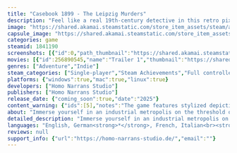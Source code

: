 ```yaml
---
title: "Casebook 1899 - The Leipzig Murders"
description: "Feel like a real 19th-century detective in this retro pixel-art point &amp; click adventure: find clues, interrogate suspects, draw your own conclusions and use your deduction board to find the real culprit in four murder cases. But remember: your choices matter!"
image: "https://shared.akamai.steamstatic.com/store_item_assets/steam/apps/1841190/header.jpg?t=1732781693"
capsule_image: "https://shared.akamai.steamstatic.com/store_item_assets/steam/apps/1841190/capsule_231x87.jpg?t=1732781693"
categories: game
steamid: 1841190
screenshots: [{"id":0,"path_thumbnail":"https://shared.akamai.steamstatic.com/store_item_assets/steam/apps/1841190/ss_9abd1652a04113ca109f6a1c60ed877f00d481d2.600x338.jpg?t=1732781693","path_full":"https://shared.akamai.steamstatic.com/store_item_assets/steam/apps/1841190/ss_9abd1652a04113ca109f6a1c60ed877f00d481d2.1920x1080.jpg?t=1732781693"},{"id":1,"path_thumbnail":"https://shared.akamai.steamstatic.com/store_item_assets/steam/apps/1841190/ss_30f85344619b226eafd27c57018a84ed030ca1da.600x338.jpg?t=1732781693","path_full":"https://shared.akamai.steamstatic.com/store_item_assets/steam/apps/1841190/ss_30f85344619b226eafd27c57018a84ed030ca1da.1920x1080.jpg?t=1732781693"},{"id":2,"path_thumbnail":"https://shared.akamai.steamstatic.com/store_item_assets/steam/apps/1841190/ss_375124a15023ddaacfc3052fe145ceee50c0f77f.600x338.jpg?t=1732781693","path_full":"https://shared.akamai.steamstatic.com/store_item_assets/steam/apps/1841190/ss_375124a15023ddaacfc3052fe145ceee50c0f77f.1920x1080.jpg?t=1732781693"},{"id":3,"path_thumbnail":"https://shared.akamai.steamstatic.com/store_item_assets/steam/apps/1841190/ss_ae31ce9871f1de4dc76ac26ce0e8aa258926e3ff.600x338.jpg?t=1732781693","path_full":"https://shared.akamai.steamstatic.com/store_item_assets/steam/apps/1841190/ss_ae31ce9871f1de4dc76ac26ce0e8aa258926e3ff.1920x1080.jpg?t=1732781693"},{"id":4,"path_thumbnail":"https://shared.akamai.steamstatic.com/store_item_assets/steam/apps/1841190/ss_407f609fbabbb3ea301b233987e7830617d6193a.600x338.jpg?t=1732781693","path_full":"https://shared.akamai.steamstatic.com/store_item_assets/steam/apps/1841190/ss_407f609fbabbb3ea301b233987e7830617d6193a.1920x1080.jpg?t=1732781693"},{"id":5,"path_thumbnail":"https://shared.akamai.steamstatic.com/store_item_assets/steam/apps/1841190/ss_7061fa87debc4d60d1bc6f289fdd63e63abfff26.600x338.jpg?t=1732781693","path_full":"https://shared.akamai.steamstatic.com/store_item_assets/steam/apps/1841190/ss_7061fa87debc4d60d1bc6f289fdd63e63abfff26.1920x1080.jpg?t=1732781693"},{"id":6,"path_thumbnail":"https://shared.akamai.steamstatic.com/store_item_assets/steam/apps/1841190/ss_e65f46a93ae5d74876afb9882bdf068079ea050d.600x338.jpg?t=1732781693","path_full":"https://shared.akamai.steamstatic.com/store_item_assets/steam/apps/1841190/ss_e65f46a93ae5d74876afb9882bdf068079ea050d.1920x1080.jpg?t=1732781693"},{"id":7,"path_thumbnail":"https://shared.akamai.steamstatic.com/store_item_assets/steam/apps/1841190/ss_ff7f04ae879b6a4c9b4570813c846acfd7bfd442.600x338.jpg?t=1732781693","path_full":"https://shared.akamai.steamstatic.com/store_item_assets/steam/apps/1841190/ss_ff7f04ae879b6a4c9b4570813c846acfd7bfd442.1920x1080.jpg?t=1732781693"},{"id":8,"path_thumbnail":"https://shared.akamai.steamstatic.com/store_item_assets/steam/apps/1841190/ss_90d8ba9f07afb5cb0fc72cc255ed1a25691f93d4.600x338.jpg?t=1732781693","path_full":"https://shared.akamai.steamstatic.com/store_item_assets/steam/apps/1841190/ss_90d8ba9f07afb5cb0fc72cc255ed1a25691f93d4.1920x1080.jpg?t=1732781693"}]
movies: [{"id":256890545,"name":"Trailer 1","thumbnail":"https://shared.akamai.steamstatic.com/store_item_assets/steam/apps/256890545/movie.293x165.jpg?t=1654705001","webm":{"480":"http://video.akamai.steamstatic.com/store_trailers/256890545/movie480_vp9.webm?t=1654705001","max":"http://video.akamai.steamstatic.com/store_trailers/256890545/movie_max_vp9.webm?t=1654705001"},"mp4":{"480":"http://video.akamai.steamstatic.com/store_trailers/256890545/movie480.mp4?t=1654705001","max":"http://video.akamai.steamstatic.com/store_trailers/256890545/movie_max.mp4?t=1654705001"},"highlight":true}]
genres: ["Adventure","Indie"]
steam_categories: ["Single-player","Steam Achievements","Full controller support"]
platforms: {"windows":true,"mac":true,"linux":true}
developers: ["Homo Narrans Studio"]
publishers: ["Homo Narrans Studio"]
release_date: {"coming_soon":true,"date":"2025"}
content_warning: {"ids":[5],"notes":"The game features stylized depictions of murder crime scenes rendered in a 2D art style.\r\n\r\nThere are visual or text references to alcohol, tobacco and drug-use."}
about: "Immerse yourself in an industrial metropolis on the threshold of the 20th century and solve four exciting murder cases as Detective Joseph Kreiser.<br>Casebook 1899 is a <strong>classic point-and-click</strong> adventure with a few <strong>special features</strong>. You control detective Joseph Kreiser, who examines objects, questions witnesses and interrogates suspects. You have an inventory of items that you can combine with each other and with the game world, talk to other characters and solve environmental puzzles.<br><br><img class=\"bb_img\" src=\"https://shared.akamai.steamstatic.com/store_item_assets/steam/apps/1841190/extras/horse_right1.gif?t=1732781693\" /><h2 class=\"bb_tag\">Look for clues</h2>Scrutinise the beautifully <strong>hand-pixellated</strong> scenes for clues. The scenes are faithful recreations of a German boomtown in the late 19th century and brought to life by handcrafted animations.<h2 class=\"bb_tag\">Interrogate suspects and witnesses</h2>You will meet many people in your investigations. Are they witnesses? Or are they suspects? You will have to find out by <strong>interrogating</strong> them. But first you have to get them to talk to you!<h2 class=\"bb_tag\">Use your notebook</h2>You are recording all your observations and witness statements in your <strong>notebook</strong> to review at a later time. Each scene has its own page in your notebook to make it easy to find what you're looking for.<h2 class=\"bb_tag\">Draw your own conclusions</h2>By combining clues in your notebook you unlock new conclusions on your <strong>deduction board</strong>. Decide for the correct explanation of the facts to find the right culprit between multiple suspects.<h2 class=\"bb_tag\">Choices matter</h2>Depending on who you decide is the culprit in each of the four cases the games <strong>ending changes</strong>, making this story truly a test of your deductive skills! A sharp eye and an alert mind are your strongest weapons in the fight against crime.<br><br><img class=\"bb_img\" src=\"https://shared.akamai.steamstatic.com/store_item_assets/steam/apps/1841190/extras/title_gameplay.png?t=1732781693\" /><br><br><ul class=\"bb_ul\"><li>Classic Point-And-Click Adventure<br></li><li>Environmental puzzles and inventory<br></li><li>Witness interviews and dialogue options<br></li><li>Combine clues in the notebook to draw new conclusions<br></li><li>No game-over screen<br></li><li>Multiple endings for each case - whether you arrest the right suspect depends on your skills<br></li><li>Complete German voice-over<br></li><li>Subtitles in German, Italian and English<br></li><li>Find clues and interrogate witnesses in meticulously researched historical locations<br></li><li>Focus on dialogue and interaction</li></ul>"
detailed_description: "Immerse yourself in an industrial metropolis on the threshold of the 20th century and solve four exciting murder cases as Detective Joseph Kreiser.<br>Casebook 1899 is a <strong>classic point-and-click</strong> adventure with a few <strong>special features</strong>. You control detective Joseph Kreiser, who examines objects, questions witnesses and interrogates suspects. You have an inventory of items that you can combine with each other and with the game world, talk to other characters and solve environmental puzzles.<br><br><img class=\"bb_img\" src=\"https://shared.akamai.steamstatic.com/store_item_assets/steam/apps/1841190/extras/horse_right1.gif?t=1732781693\" /><h2 class=\"bb_tag\">Look for clues</h2>Scrutinise the beautifully <strong>hand-pixellated</strong> scenes for clues. The scenes are faithful recreations of a German boomtown in the late 19th century and brought to life by handcrafted animations.<h2 class=\"bb_tag\">Interrogate suspects and witnesses</h2>You will meet many people in your investigations. Are they witnesses? Or are they suspects? You will have to find out by <strong>interrogating</strong> them. But first you have to get them to talk to you!<h2 class=\"bb_tag\">Use your notebook</h2>You are recording all your observations and witness statements in your <strong>notebook</strong> to review at a later time. Each scene has its own page in your notebook to make it easy to find what you're looking for.<h2 class=\"bb_tag\">Draw your own conclusions</h2>By combining clues in your notebook you unlock new conclusions on your <strong>deduction board</strong>. Decide for the correct explanation of the facts to find the right culprit between multiple suspects.<h2 class=\"bb_tag\">Choices matter</h2>Depending on who you decide is the culprit in each of the four cases the games <strong>ending changes</strong>, making this story truly a test of your deductive skills! A sharp eye and an alert mind are your strongest weapons in the fight against crime.<br><br><img class=\"bb_img\" src=\"https://shared.akamai.steamstatic.com/store_item_assets/steam/apps/1841190/extras/title_gameplay.png?t=1732781693\" /><br><br><ul class=\"bb_ul\"><li>Classic Point-And-Click Adventure<br></li><li>Environmental puzzles and inventory<br></li><li>Witness interviews and dialogue options<br></li><li>Combine clues in the notebook to draw new conclusions<br></li><li>No game-over screen<br></li><li>Multiple endings for each case - whether you arrest the right suspect depends on your skills<br></li><li>Complete German voice-over<br></li><li>Subtitles in German, Italian and English<br></li><li>Find clues and interrogate witnesses in meticulously researched historical locations<br></li><li>Focus on dialogue and interaction</li></ul>"
languages: "English, German<strong>*</strong>, French, Italian<br><strong>*</strong>languages with full audio support"
reviews: null
support_info: {"url":"https://homo-narrans-studio.de/","email":""}
---
```


